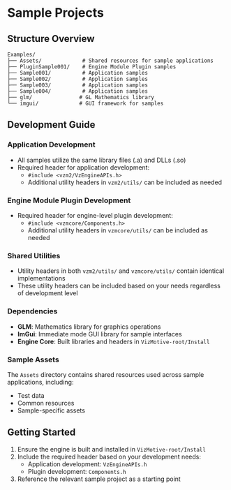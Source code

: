 # Sample Projects

## Structure Overview
```
Examples/
├── Assets/             # Shared resources for sample applications
├── PluginSample001/    # Engine Module Plugin samples
├── Sample001/          # Application samples
├── Sample002/          # Application samples
├── Sample003/          # Application samples
├── Sample004/          # Application samples
├── glm/               # GL Mathematics library
└── imgui/             # GUI framework for samples
```

## Development Guide

### Application Development
- All samples utilize the same library files (.a) and DLLs (.so)
- Required header for application development:
  - `#include <vzm2/VzEngineAPIs.h>`
  - Additional utility headers in `vzm2/utils/` can be included as needed

### Engine Module Plugin Development
- Required header for engine-level plugin development:
  - `#include <vzmcore/Components.h>`
  - Additional utility headers in `vzmcore/utils/` can be included as needed

### Shared Utilities
- Utility headers in both `vzm2/utils/` and `vzmcore/utils/` contain identical implementations
- These utility headers can be included based on your needs regardless of development level

### Dependencies
- **GLM**: Mathematics library for graphics operations
- **ImGui**: Immediate mode GUI library for sample interfaces
- **Engine Core**: Built libraries and headers in `VizMotive-root/Install`

### Sample Assets
The `Assets` directory contains shared resources used across sample applications, including:
- Test data
- Common resources
- Sample-specific assets

## Getting Started
1. Ensure the engine is built and installed in `VizMotive-root/Install`
2. Include the required header based on your development needs:
   - Application development: `VzEngineAPIs.h`
   - Plugin development: `Components.h`
3. Reference the relevant sample project as a starting point
